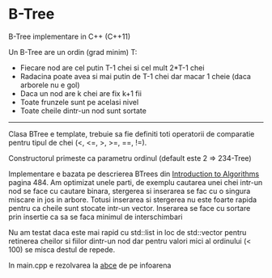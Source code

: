 # B-Tree
B-Tree implementare in C++ (C++11)

Un B-Tree are un ordin (grad minim) T:
  * Fiecare nod are cel putin T-1 chei si cel mult 2*T-1 chei
  * Radacina poate avea si mai putin de T-1 chei dar macar 1 cheie (daca arborele nu e gol)
  * Daca un nod are k chei are fix k+1 fii
  * Toate frunzele sunt pe acelasi nivel
  * Toate cheile dintr-un nod sunt sortate

---

Clasa BTree e template, trebuie sa fie definiti toti operatorii de comparatie pentru tipul de chei (<, <=, >, >=, ==, !=).

Constructorul primeste ca parametru ordinul (default este 2 => 234-Tree)

Implementare e bazata pe descrierea BTrees din [Introduction to Algorithms](https://edutechlearners.com/download/Introduction_to_algorithms-3rd%20Edition.pdf) pagina 484.
Am optimizat unele parti, de exemplu cautarea unei chei intr-un nod se face cu cautare binara, stergerea si inserarea se fac cu o singura miscare in jos in arbore.
Totusi inserarea si stergerea nu este foarte rapida pentru ca cheile sunt stocate intr-un vector. Inserarea se face cu sortare prin insertie ca sa se faca minimul de interschimbari

Nu am testat daca este mai rapid cu std::list in loc de std::vector pentru retinerea cheilor si fiilor dintr-un nod dar pentru valori mici al ordinului (< 100) se misca destul de repede. 


In main.cpp e rezolvarea la [abce](https://www.infoarena.ro/problema/abce) de pe infoarena
